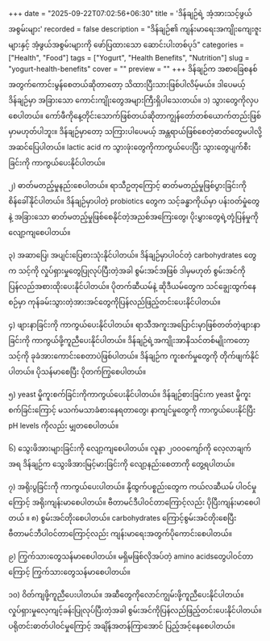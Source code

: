 +++
date = "2025-09-22T07:02:56+06:30"
title = 'ဒိန်ချဉ်ရဲ့ အံ့အားသင့်ဖွယ်အစွမ်းများ'
recorded = false
description = "ဒိန်ချဉ်၏ ကျန်းမာရေးအကျိုးကျေးဇူးများနှင့် အံ့ဖွယ်အစွမ်းများကို ဖော်ပြထားသော ဆောင်းပါးတစ်ပုဒ်"
categories = ["Health", "Food"]
tags = ["Yogurt", "Health Benefits", "Nutrition"]
slug = "yogurt-health-benefits"
cover = ""
preview = ""
+++
ဒိန်ချဉ်က အစာခြေစနစ်အတွက်ကောင်းမွန်စေတယ်ဆိုတာတော့ သိထားပြီးသားဖြစ်ပါလိမ့်မယ်။ ဒါပေမယ့် ဒိန်ချဉ်မှာ အခြားသော ကောင်းကျိုးတွေအများကြီးရှိပါသေးတယ်။
၁) သွားတွေကိုလှပစေပါတယ်။
ကော်ဖီကိုနေ့တိုင်းသောက်ဖြစ်တယ်ဆိုတာကျွန်တော်တစ်ယောက်တည်းဖြစ်မှာမဟုတ်ပါဘူး။ ဒိန်ချဉ်မှာတော့ သကြားပါပေမယ့် အန္တရာယ်ဖြစ်စေတဲ့ဓာတ်တွေမပါလို့ အဆင်ပြေပါတယ်။ lactic acid က သွားဖုံးတွေကိုကာကွယ်ပေးပြီး သွားတွေပျက်စီးခြင်းကို ကာကွယ်ပေးနိုင်ပါတယ်။

၂) ဓာတ်မတည့်မှုနည်းစေပါတယ်။
ရာသီဥတုကြောင့် ဓာတ်မတည့်မှုဖြစ်ပွားခြင်းကို စိန်ခေါ်နိုင်ပါတယ်။ ဒိန်ချဉ်မှာပါတဲ့ probiotics တွေက သင့်ခန္ဓာကိုယ်မှာ ပန်းဝတ်မှုံတွေနဲ့ အခြားသော ဓာတ်မတည့်မှုဖြစ်စေနိုင်တဲ့အညစ်အကြေးတွေ၊ ပိုးမွှားတွေရဲ့တုံ့ပြန်မှုကို လျော့ကျစေပါတယ်။

၃) အဆာပြေ၊ အပျင်းပြေစားသုံးနိုင်ပါတယ်။
ဒိန်ချဉ်မှာပါဝင်တဲ့ carbohydrates တွေက သင့်ကို လှုပ်ရှားမှုတွေပြုလုပ်ပြီးတဲ့အခါ စွမ်းအင်အဖြစ် ဒါမှမဟုတ် စွမ်းအင်ကိုပြန်လည်အစားထိုးပေးနိုင်ပါတယ်။ ပိုတက်ဆီယမ်နဲ့ ဆိုဒီယမ်တွေက သင်ချွေးထွက်နေစဉ်မှာ ကုန်ခမ်းသွားတဲ့အားအင်တွေကိုပြန်လည်ဖြည့်တင်းပေးနိုင်ပါတယ်။

၄) ဖျားနာခြင်းကို ကာကွယ်ပေးနိုင်ပါတယ်။
ရာသီအကူးအပြောင်းမှာဖြစ်တတ်တဲ့ဖျားနာခြင်းကို ကာကွယ်ဖို့ကူညီပေးနိုင်ပါတယ်။ ဒိန်ချဉ်ရဲ့အကျိုးအာနိသင်တစ်မျိုးကတော့ သင့်ကို ခုခံအားကောင်းစေတာပဲဖြစ်ပါတယ်။ ဒိန်ချဉ်က ကူးစက်မှုတွေကို တိုက်ဖျက်နိုင်ပါတယ်။ ပိုသန်မာစေပြီး ပိုတက်ကြွစေပါတယ်။

၅) yeast မှိုကူးစက်ခြင်းကိုကာကွယ်ပေးနိုင်ပါတယ်။
ဒိန်ချဉ်စားခြင်းက yeast မှိုကူးစက်ခြင်းကြောင့် မသက်မသာခံစားနေရတာတွေ၊ နာကျင်မှုတွေကို ကာကွယ်ပေးနိုင်ပြီး pH levels ကိုလည်း မျှတစေပါတယ်။

၆) သွေးဖိအားများခြင်းကို လျော့ကျစေပါတယ်။
လူနာ ၂၀၀၀ကျော်ကို လေ့လာချက်အရ ဒိန်ချဉ်က သွေးဖိအားမြင့်မားခြင်းကို လျော့နည်းစေတာကို တွေ့ရပါတယ်။

၇) အရိုးပွခြင်းကို ကာကွယ်ပေးပါတယ်။
နို့ထွက်ပစ္စည်းတွေက ကယ်လဆီယမ် ပါဝင်မှုကြောင့် အရိုးကျန်းမာစေပါတယ်။ ဗီတာမင်ဒီပါဝင်တာကြောင့်လည်း ပိုပြီးကျန်းမာစေပါတယ်
။
၈) စွမ်းအင်တိုးစေပါတယ်။
carbohydrates ကြောင့်စွမ်းအင်တိုးစေပြီး ဗီတာမင်ဘီပါဝင်တာကြောင့်လည်း ကျန်းမာရေးအတွက်ပိုကောင်းစေပါတယ်။

၉) ကြွက်သားတွေသန်မာစေပါတယ်။
မရှိမဖြစ်လိုအပ်တဲ့ amino acidsတွေပါဝင်တာကြောင့် ကြွက်သားတွေသန်မာစေပါတယ်။

၁၀) ဝိတ်ကျဖို့ကူညီပေးပါတယ်။
အဆီတွေကိုလောင်ကျွမ်းဖို့ကူညီပေးနိုင်ပါတယ်။ လှုပ်ရှားမှုလေ့ကျင့်ခန်းပြုလုပ်ပြီးတဲ့အခါ စွမ်းအင်ကိုပြန်လည်ဖြည့်တင်းပေးနိုင်ပါတယ်။ ပရိုတင်းဓာတ်ပါဝင်မှုကြောင့် အချိန်အတန်ကြာအောင် ပြည့်အင့်နေစေပါတယ်။ 